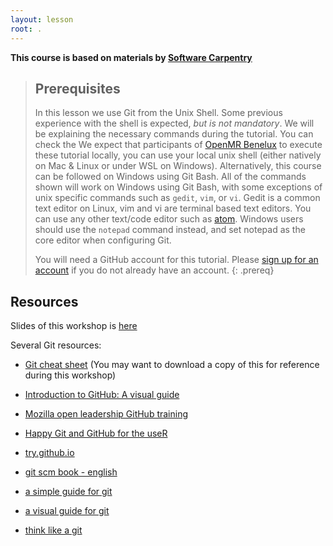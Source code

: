 ```yaml
---
layout: lesson
root: .
---
```

**This course is based on materials by [Software Carpentry](http://www.software-carpentry.org)**

> ## Prerequisites
> In this lesson we use Git from the Unix Shell.
> Some previous experience with the shell is expected,
> *but is not mandatory*.
> We will be explaining the necessary commands during the tutorial.
> You can check the
> We expect that participants of [OpenMR Benelux](https://openmrbenelux.github.io/) to execute these tutorial locally, you can use your local unix shell (either natively on Mac & Linux or under WSL on Windows).
> Alternatively, this course can be followed on Windows using
> Git Bash.
> All of the commands shown will work on Windows using Git Bash,
> with some exceptions of unix specific commands such as  `gedit`, `vim`, or `vi`.
> Gedit is a common text editor on Linux, vim and vi are terminal based text editors.
> You can use any other text/code editor such as [atom](https://atom.io/).
> Windows users should use the `notepad` command instead, and set
> notepad as the core editor when configuring Git.
>
> You will need a GitHub account for this tutorial.
> Please [sign up for an account](https://github.com/)
> if you do not already have an account.
{: .prereq}

## Resources
Slides of this workshop is [here](https://slides.com/ephraim24/a-quick-introduction-to-git-hub)

Several Git resources:

* [Git cheat sheet](https://github.github.com/training-kit/downloads/github-git-cheat-sheet.pdf)
(You may want to download a copy of this for reference during this workshop)

* [Introduction to GitHub: A visual guide](https://zenodo.org/record/3369466)
* [Mozilla open leadership GitHub training](https://mozilla.github.io/open-leadership-training-series/articles/get-your-project-online/introducing-github-for-collaborative-work-and-version-control/)
* [Happy Git and GitHub for the useR](https://happygitwithr.com/)
* [try.github.io](https://try.github.io/)
* [git scm book - english](https://git-scm.com/book/en/v2)
* [a simple guide for git](https://rogerdudler.github.io/git-guide/)
* [a visual guide for git](https://marklodato.github.io/visual-git-guide/index-en.html)
* [think like a git](think-like-a-git.net)

